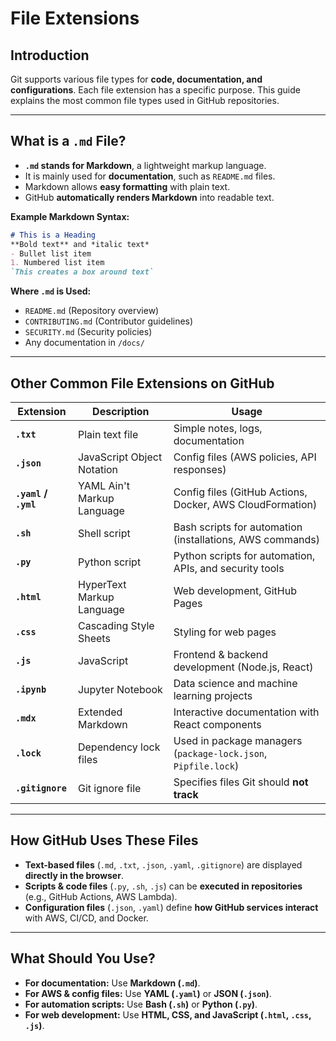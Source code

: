 # File Extensions

## Introduction
Git supports various file types for **code, documentation, and configurations**. Each file extension has a specific purpose. This guide explains the most common file types used in GitHub repositories.

---

## What is a `.md` File?
- **`.md` stands for Markdown**, a lightweight markup language.
- It is mainly used for **documentation**, such as `README.md` files.
- Markdown allows **easy formatting** with plain text.
- GitHub **automatically renders Markdown** into readable text.

**Example Markdown Syntax:**
```markdown
# This is a Heading
**Bold text** and *italic text*  
- Bullet list item  
1. Numbered list item
`This creates a box around text`
```

 **Where `.md` is Used:**
- `README.md` (Repository overview)
- `CONTRIBUTING.md` (Contributor guidelines)
- `SECURITY.md` (Security policies)
- Any documentation in `/docs/`

---

## Other Common File Extensions on GitHub
| Extension | Description | Usage |
|-----------|------------|-------|
| **`.txt`** | Plain text file | Simple notes, logs, documentation |
| **`.json`** | JavaScript Object Notation | Config files (AWS policies, API responses) |
| **`.yaml` / `.yml`** | YAML Ain't Markup Language | Config files (GitHub Actions, Docker, AWS CloudFormation) |
| **`.sh`** | Shell script | Bash scripts for automation (installations, AWS commands) |
| **`.py`** | Python script | Python scripts for automation, APIs, and security tools |
| **`.html`** | HyperText Markup Language | Web development, GitHub Pages |
| **`.css`** | Cascading Style Sheets | Styling for web pages |
| **`.js`** | JavaScript | Frontend & backend development (Node.js, React) |
| **`.ipynb`** | Jupyter Notebook | Data science and machine learning projects |
| **`.mdx`** | Extended Markdown | Interactive documentation with React components |
| **`.lock`** | Dependency lock files | Used in package managers (`package-lock.json`, `Pipfile.lock`) |
| **`.gitignore`** | Git ignore file | Specifies files Git should **not track** |

---

## How GitHub Uses These Files
- **Text-based files** (`.md`, `.txt`, `.json`, `.yaml`, `.gitignore`) are displayed **directly in the browser**.
- **Scripts & code files** (`.py`, `.sh`, `.js`) can be **executed in repositories** (e.g., GitHub Actions, AWS Lambda).
- **Configuration files** (`.json`, `.yaml`) define **how GitHub services interact** with AWS, CI/CD, and Docker.

---

## What Should You Use?
- **For documentation:** Use **Markdown (`.md`)**.
- **For AWS & config files:** Use **YAML (`.yaml`)** or **JSON (`.json`)**.
- **For automation scripts:** Use **Bash (`.sh`)** or **Python (`.py`)**.
- **For web development:** Use **HTML, CSS, and JavaScript (`.html`, `.css`, `.js`)**.


